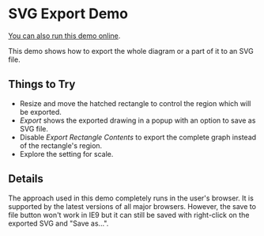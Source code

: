 <!--
 //////////////////////////////////////////////////////////////////////////////
 // @license
 // This demo file is part of yFiles for HTML 2.3.0.3.
 // Use is subject to license terms.
 //
 // Copyright (c) 2000-2020 by yWorks GmbH, Vor dem Kreuzberg 28,
 // 72070 Tuebingen, Germany. All rights reserved.
 //
 //////////////////////////////////////////////////////////////////////////////
-->
# SVG Export Demo

[You can also run this demo online](https://live.yworks.com/demos/view/svgexport/index.html).

This demo shows how to export the whole diagram or a part of it to an SVG file.

## Things to Try

- Resize and move the hatched rectangle to control the region which will be exported.
- _Export_ shows the exported drawing in a popup with an option to save as SVG file.
- Disable _Export Rectangle Contents_ to export the complete graph instead of the rectangle's region.
- Explore the setting for scale.

## Details

The approach used in this demo completely runs in the user's browser. It is supported by the latest versions of all major browsers. However, the save to file button won't work in IE9 but it can still be saved with right-click on the exported SVG and "Save as...".
